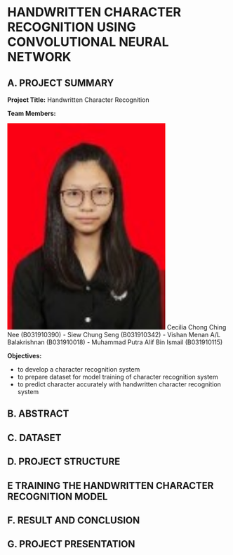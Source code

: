# HANDWRITTEN CHARACTER RECOGNITION USING CONVOLUTIONAL NEURAL NETWORK

## A. PROJECT SUMMARY

**Project Title:** Handwritten Character Recognition

**Team Members:** 

<img src="https://github.com/CeciliaChongChingNee/Artificial-Intelligence-Project/blob/main/AI-Project-Documentation/B031910390.jpg" width="360" height="470">
Cecilia Chong Ching Nee (B031910390)
- Siew Chung Seng (B031910342)
- Vishan Menan A/L Balakrishnan (B031910018)
- Muhammad Putra Alif Bin Ismail (B031910115)

**Objectives:**
- to develop a character recognition system
- to prepare dataset for model training of character recognition system
- to predict character accurately with handwritten character recognition system


##  B. ABSTRACT 



## C.  DATASET



## D.   PROJECT STRUCTURE



## E   TRAINING THE HANDWRITTEN CHARACTER RECOGNITION MODEL



## F.  RESULT AND CONCLUSION



## G.   PROJECT PRESENTATION 


